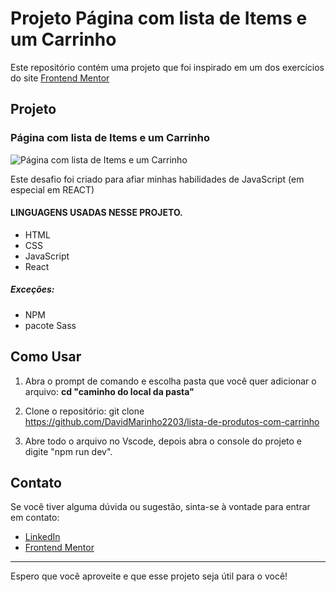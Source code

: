 # Projeto Página com lista de Items e um Carrinho

Este repositório contém uma projeto que foi inspirado em um dos exercícios do site [Frontend Mentor](https://www.frontendmentor.io/)


## Projeto

### Página com lista de Items e um Carrinho

![Página com lista de Items e um Carrinho](./src/design/screen_desktop.png)

Este desafio foi criado para afiar minhas habilidades de JavaScript (em especial em REACT)

#### LINGUAGENS USADAS NESSE PROJETO.

- HTML
- CSS
- JavaScript
- React

##### Exceções:

- NPM
- pacote Sass


## Como Usar
1. Abra o prompt de comando e escolha pasta que você quer adicionar o arquivo:
   **cd "caminho do local da pasta"**

1. Clone o repositório:
   git clone https://github.com/DavidMarinho2203/lista-de-produtos-com-carrinho

2. Abre todo o arquivo no Vscode, depois abra o console do projeto e digite "npm run dev".

## Contato

Se você tiver alguma dúvida ou sugestão, sinta-se à vontade para entrar em contato:

- [LinkedIn](https://www.linkedin.com/in/david-beckham-278644227/)
- [Frontend Mentor](https://www.frontendmentor.io/profile/DavidMarinho2203)

---

Espero que você aproveite e que esse projeto seja útil para o você!

